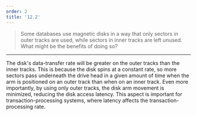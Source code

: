 ```yaml
---
order: 2
title: '12.2'
---
```

> Some databases use magnetic disks in a way that only sectors in outer tracks
> are used, while sectors in inner tracks are left unused. What might be the benefits
> of doing so? 

--------------------------------

The disk's data-transfer rate will be greater on the outer tracks than the inner tracks. 
This is because the disk spins at a constant rate, so more sectors pass underneath the 
drive head in a given amount of time when the arm is positioned on an outer track than when 
on an inner track. Even more importantly, by using only outer tracks, the disk arm movement is 
minimized, reducing the disk access latency. This aspect is important for transaction-processing 
systems, where latency affects the transaction-processing rate. 